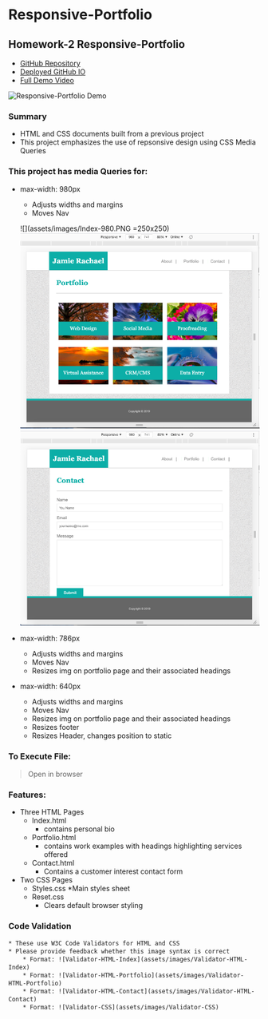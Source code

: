 # Responsive-Portfolio
## Homework-2 Responsive-Portfolio

* [GitHub Repository](https://github.com/jamierachael/Responsive-Portfolio)
* [Deployed GitHub IO](https://jamierachael.github.io/Responsive-Portfolio/)
* [Full Demo Video](https://drive.google.com/file/d/1pT5WcVQmhtRmccelCtPIRRmvAw7Paul6/view)

![Responsive-Portfolio Demo](assets/demo/demo.gif)

### Summary
* HTML and CSS documents built from a previous project
* This project emphasizes the use of repsonsive design using CSS Media Queries 

### This project has media Queries for:
* max-width: 980px 
    * Adjusts widths and margins
    * Moves Nav

    ![](assets/images/Index-980.PNG =250x250)
    ![](assets/images/Portfolio-980.PNG)
    ![](assets/images/Contact-980.PNG)
* max-width: 786px
    * Adjusts widths and margins
    * Moves Nav
    * Resizes img on portfolio page and their associated headings
* max-width: 640px
    * Adjusts widths and margins
    * Moves Nav
    * Resizes img on portfolio page and their associated headings
    * Resizes footer
    * Resizes Header, changes position to static

### To Execute File:
> Open in browser

### Features: 
* Three HTML Pages
    * Index.html
        * contains personal bio
    * Portfolio.html 
        * contains work examples with headings highlighting services offered
    * Contact.html
        * Contains a customer interest contact form
* Two CSS Pages
    * Styles.css
        *Main styles sheet
    * Reset.css 
        * Clears default browser styling

### Code Validation 
    * These use W3C Code Validators for HTML and CSS
    * Please provide feedback whether this image syntax is correct
        * Format: ![Validator-HTML-Index](assets/images/Validator-HTML-Index)
        * Format: ![Validator-HTML-Portfolio](assets/images/Validator-HTML-Portfolio)
        * Format: ![Validator-HTML-Contact](assets/images/Validator-HTML-Contact)
        * Format: ![Validator-CSS](assets/images/Validator-CSS)








